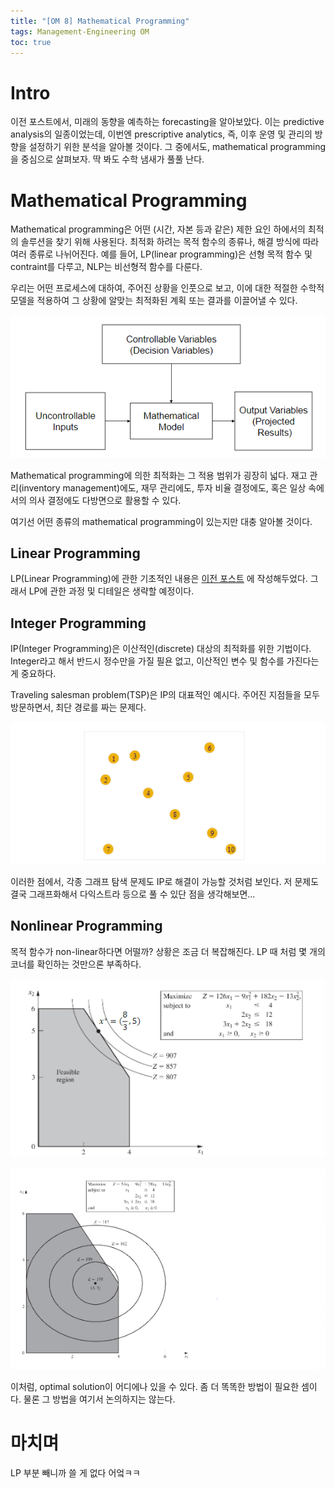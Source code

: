 ```yaml
---
title: "[OM 8] Mathematical Programming"
tags: Management-Engineering OM
toc: true
---
```


# Intro
이전 포스트에서, 미래의 동향을 예측하는 forecasting을 알아보았다. 이는 predictive analysis의 일종이었는데, 이번엔 prescriptive analytics, 즉, 이후 운영 및 관리의 방향을 설정하기 위한 분석을 알아볼 것이다. 그 중에서도, mathematical programming을 중심으로 살펴보자. 딱 봐도 수학 냄새가 풀풀 난다.


# Mathematical Programming
Mathematical programming은 어떤 (시간, 자본 등과 같은) 제한 요인 하에서의 최적의 솔루션을 찾기 위해 사용된다. 최적화 하려는 목적 함수의 종류나, 해결 방식에 따라 여러 종류로 나뉘어진다. 예를 들어, LP(linear programming)은 선형 목적 함수 및 contraint를 다루고, NLP는 비선형적 함수를 다룬다.

우리는 어떤 프로세스에 대하여, 주어진 상황을 인풋으로 보고, 이에 대한 적절한 수학적 모델을 적용하여 그 상황에 알맞는 최적화된 계획 또는 결과를 이끌어낼 수 있다.

![](/imgs/mge/om34.png)

Mathematical programming에 의한 최적화는 그 적용 범위가 굉장히 넓다. 재고 관리(inventory management)에도, 재무 관리에도, 투자 비율 결정에도, 혹은 일상 속에서의 의사 결정에도 다방면으로 활용할 수 있다. 

여기선 어떤 종류의 mathematical programming이 있는지만 대충 알아볼 것이다.

## Linear Programming
LP(Linear Programming)에 관한 기초적인 내용은 [이전 포스트](https://eunseong-park.github.io/2020/05/18/Optimization.html) 에 작성해두었다. 그래서 LP에 관한 과정 및 디테일은 생략할 예정이다.

## Integer Programming
IP(Integer Programming)은 이산적인(discrete) 대상의 최적화를 위한 기법이다. Integer라고 해서 반드시 정수만을 가질 필욘 없고, 이산적인 변수 및 함수를 가진다는 게 중요하다. 

Traveling salesman problem(TSP)은 IP의 대표적인 예시다. 주어진 지점들을 모두 방문하면서, 최단 경로를 짜는 문제다. 

![](/imgs/mge/om35.png)

이러한 점에서, 각종 그래프 탐색 문제도 IP로 해결이 가능할 것처럼 보인다. 저 문제도 결국 그래프화해서 다익스트라 등으로 풀 수 있단 점을 생각해보면...

## Nonlinear Programming
목적 함수가 non-linear하다면 어떨까? 상황은 조금 더 복잡해진다. LP 때 처럼 몇 개의 코너를 확인하는 것만으론 부족하다.

![](/imgs/mge/om36.png)

![](/imgs/mge/om37.png)

이처럼, optimal solution이 어디에나 있을 수 있다. 좀 더 똑똑한 방법이 필요한 셈이다. 물론 그 방법을 여기서 논의하지는 않는다.


# 마치며
LP 부분 빼니까 쓸 게 없다 어엌ㅋㅋ